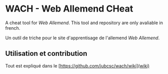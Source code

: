# WACH - Web Allemend CHeat

A cheat tool for *Web Allemend*. This tool and repository are only avaliable in french.

Un outil de triche pour le site d'apprentisage de l'allemend *Web Allemend*.

## Utilisation et contribution
Tout est expliqué dans le [https://github.com/jubcsc/wach/wiki](wiki)
